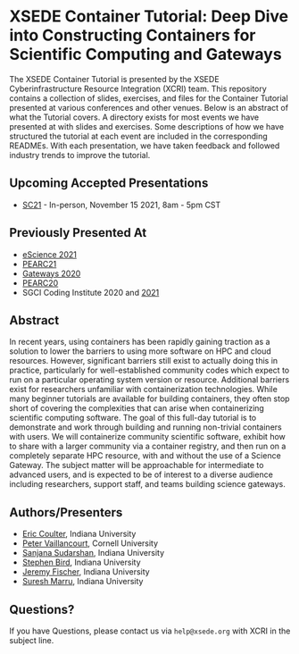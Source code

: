 # XSEDE Container Tutorial: Deep Dive into Constructing Containers for Scientific Computing and Gateways
The XSEDE Container Tutorial is presented by the XSEDE Cyberinfrastructure Resource Integration (XCRI) team.  This repository contains a collection of slides, exercises, and files for the Container Tutorial presented at various conferences and other venues.  Below is an abstract of what the Tutorial covers.  A directory exists for most events we have presented at with slides and exercises.  Some descriptions of how we have structured the tutorial at each event are included in the corresponding READMEs.  With each presentation, we have taken feedback and followed industry trends to improve the tutorial.

## Upcoming Accepted Presentations
* [SC21](https://github.com/XSEDE/Container_Tutorial/tree/main/SC21) - In-person, November 15 2021, 8am - 5pm CST

## Previously Presented At
* [eScience 2021](https://github.com/XSEDE/Container_Tutorial/tree/main/eScience2021)
* [PEARC21](https://github.com/XSEDE/Container_Tutorial/tree/main/PEARC21)
* [Gateways 2020](https://github.com/XSEDE/Container_Tutorial/tree/main/Gateways2020)
* [PEARC20](https://github.com/XSEDE/Container_Tutorial/tree/main/PEARC20)
* SGCI Coding Institute 2020 and [2021](https://github.com/XSEDE/Container_Tutorial/tree/main/SGCI2021)

## Abstract
In recent years, using containers has been rapidly gaining traction as a solution to lower the barriers to using more software on HPC and cloud resources. However, significant barriers still exist to actually doing this in practice, particularly for well-established community codes which expect to run on a particular operating system version or resource. Additional barriers exist for researchers unfamiliar with containerization technologies. While many beginner tutorials are available for building containers, they often stop short of covering the complexities that can arise when containerizing scientific computing software. The goal of this full-day tutorial is to demonstrate and work through building and running non-trivial containers with users. We will containerize community scientific software, exhibit how to share with a larger community via a container registry, and then run on a completely separate HPC resource, with and without the use of a Science Gateway. The subject matter will be approachable for intermediate to advanced users, and is expected to be of interest to a diverse audience including researchers, support staff, and teams building science gateways.

## Authors/Presenters
* [Eric Coulter](https://github.com/ECoulter), Indiana University
* [Peter Vaillancourt](https://github.com/sk8forether), Cornell University
* [Sanjana Sudarshan](https://github.com/sanjanasudarshan), Indiana University
* [Stephen Bird](https://github.com/stebird), Indiana University
* [Jeremy Fischer](https://github.com/jlf599), Indiana University
* [Suresh Marru](https://github.com/smarru), Indiana University

## Questions?
If you have Questions, please contact us via
`help@xsede.org` with XCRI in the subject line. 
